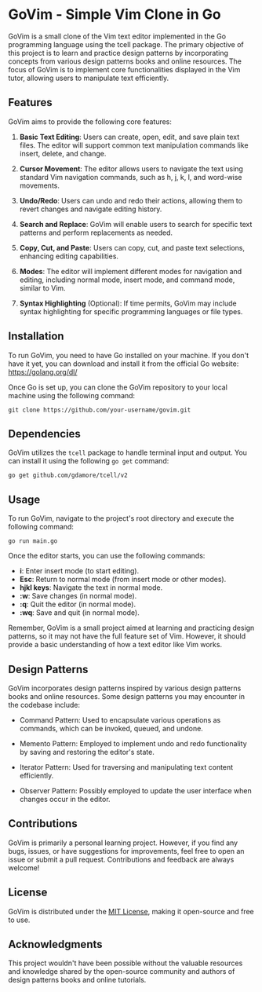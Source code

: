 # GoVim - Simple Vim Clone in Go

GoVim is a small clone of the Vim text editor implemented in the Go programming
language using the tcell package. The primary objective of this project is to
learn and practice design patterns by incorporating concepts from various
design patterns books and online resources. The focus of GoVim is to implement
core functionalities displayed in the Vim tutor, allowing users to manipulate
text efficiently.

## Features

GoVim aims to provide the following core features:

1. **Basic Text Editing**: Users can create, open, edit, and save plain text
   files. The editor will support common text manipulation commands like
   insert, delete, and change.

2. **Cursor Movement**: The editor allows users to navigate the text using
   standard Vim navigation commands, such as h, j, k, l, and word-wise
   movements.

3. **Undo/Redo**: Users can undo and redo their actions, allowing them to
   revert changes and navigate editing history.

4. **Search and Replace**: GoVim will enable users to search for specific text
   patterns and perform replacements as needed.

5. **Copy, Cut, and Paste**: Users can copy, cut, and paste text selections,
   enhancing editing capabilities.

6. **Modes**: The editor will implement different modes for navigation and
   editing, including normal mode, insert mode, and command mode, similar to
   Vim.

7. **Syntax Highlighting** (Optional): If time permits, GoVim may include
   syntax highlighting for specific programming languages or file types.

## Installation

To run GoVim, you need to have Go installed on your machine. If you don't have
it yet, you can download and install it from the official Go website:
https://golang.org/dl/

Once Go is set up, you can clone the GoVim repository to your local machine
using the following command:

```
git clone https://github.com/your-username/govim.git
```

## Dependencies

GoVim utilizes the `tcell` package to handle terminal input and output. You can
install it using the following `go get` command:

```
go get github.com/gdamore/tcell/v2
```

## Usage

To run GoVim, navigate to the project's root directory and execute the
following command:

```
go run main.go
```

Once the editor starts, you can use the following commands:

- **i**: Enter insert mode (to start editing).
- **Esc**: Return to normal mode (from insert mode or other modes).
- **hjkl keys**: Navigate the text in normal mode.
- **:w**: Save changes (in normal mode).
- **:q**: Quit the editor (in normal mode).
- **:wq**: Save and quit (in normal mode).

Remember, GoVim is a small project aimed at learning and practicing design
patterns, so it may not have the full feature set of Vim. However, it should
provide a basic understanding of how a text editor like Vim works.

## Design Patterns

GoVim incorporates design patterns inspired by various design patterns books
and online resources. Some design patterns you may encounter in the codebase
include:

- Command Pattern: Used to encapsulate various operations as commands, which
  can be invoked, queued, and undone.

- Memento Pattern: Employed to implement undo and redo functionality by saving
  and restoring the editor's state.

- Iterator Pattern: Used for traversing and manipulating text content
  efficiently.

- Observer Pattern: Possibly employed to update the user interface when changes
  occur in the editor.

## Contributions

GoVim is primarily a personal learning project. However, if you find any bugs,
issues, or have suggestions for improvements, feel free to open an issue or
submit a pull request. Contributions and feedback are always welcome!

## License

GoVim is distributed under the [MIT License](LICENSE), making it open-source
and free to use.

## Acknowledgments

This project wouldn't have been possible without the valuable resources and
knowledge shared by the open-source community and authors of design patterns
books and online tutorials.

